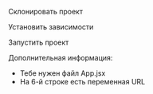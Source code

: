 Склонировать проект

Установить зависимости

Запустить проект


Дополнительная информация:

- Тебе нужен файл App.jsx
- На 6-й строке есть переменная URL